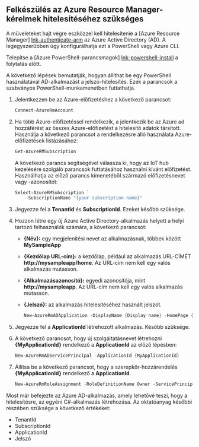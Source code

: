 ## <a name="prepare-to-authenticate-azure-resource-manager-requests"></a>Felkészülés az Azure Resource Manager-kérelmek hitelesítéséhez szükséges
A műveleteket hajt végre eszközzel kell hitelesítenie a [Azure Resource Manager] [ lnk-authenticate-arm] az Azure Active Directory (AD). A legegyszerűbben úgy konfigurálhatja ezt a PowerShell vagy Azure CLI.

Telepítse a [Azure PowerShell-parancsmagok] [ lnk-powershell-install] a folytatás előtt.

A következő lépések bemutatják, hogyan állíthat be egy PowerShell használatával AD-alkalmazást a jelszó-hitelesítés. Ezek a parancsok a szabványos PowerShell-munkamenetben futtathatja.

1. Jelentkezzen be az Azure-előfizetéshez a következő parancsot:

    ```powershell
    Connect-AzureRmAccount
    ```

1. Ha több Azure-előfizetéssel rendelkezik, a jelentkezik be az Azure ad hozzáférést az összes Azure-előfizetést a hitelesítő adatok társított. Használja a következő parancsot a rendelkezésre álló használata Azure-előfizetések listázásához:

    ```powershell
    Get-AzureRMSubscription
    ```

    A következő parancs segítségével válassza ki, hogy az IoT hub kezelésére szolgáló parancsok futtatásához használni kívánt előfizetést. Használhatja az előző parancs kimenetéből származó előfizetésnevet vagy -azonosítót:

    ```powershell
    Select-AzureRMSubscription `
        -SubscriptionName "{your subscription name}"
    ```

2. Jegyezze fel a **TenantId** és **SubscriptionId**. Ezeket később szüksége.
3. Hozzon létre egy új Azure Active Directory-alkalmazás helyett a helyi tartozó felhasználók számára, a következő parancsot:
   
   * **{Név}:** egy megjelenítési nevet az alkalmazásnak, többek között **MySampleApp**
   * **{Kezdőlap URL-cím}:** a kezdőlap, például az alkalmazás URL-CÍMÉT **http://mysampleapp/home**. Az URL-cím nem kell egy valós alkalmazás mutasson.
   * **{Alkalmazásazonosító}:** egyedi azonosítója, mint **http://mysampleapp**. Az URL-cím nem kell egy valós alkalmazás mutasson.
   * **{Jelszó}:** az alkalmazás hitelesítéséhez használt jelszót.
     
     ```powershell
     New-AzureRmADApplication -DisplayName {Display name} -HomePage {Home page URL} -IdentifierUris {Application identifier} -Password {Password}
     ```
4. Jegyezze fel a **ApplicationId** létrehozott alkalmazás. Később szüksége.
5. A következő parancsot, hogy új szolgáltatásnevet létrehozni **{MyApplicationId}** rendelkező a **ApplicationId** az előző lépésben:
   
    ```powershell
    New-AzureRmADServicePrincipal -ApplicationId {MyApplicationId}
    ```
6. Állítsa be a következő parancsot, hogy a szerepkör-hozzárendelés **{MyApplicationId}** rendelkező a **ApplicationId**.
   
    ```powershell
    New-AzureRmRoleAssignment -RoleDefinitionName Owner -ServicePrincipalName {MyApplicationId}
    ```

Most már befejezte az Azure AD-alkalmazás, amely lehetővé teszi, hogy a hitelesítésre, az egyéni C#-alkalmazás létrehozása. Az oktatóanyag későbbi részében szüksége a következő értékeket:

* TenantId
* SubscriptionId
* ApplicationId
* Jelszó

[lnk-authenticate-arm]: https://msdn.microsoft.com/library/azure/dn790557.aspx
[lnk-powershell-install]: https://docs.microsoft.com/powershell/azure/install-azurerm-ps

